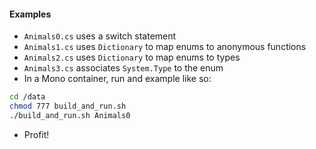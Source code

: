 
#### Examples

* `Animals0.cs` uses a switch statement
* `Animals1.cs` uses `Dictionary` to map enums to anonymous functions
* `Animals2.cs` uses `Dictionary` to map enums to types
* `Animals3.cs` associates `System.Type` to the enum
* In a Mono container, run and example like so:
```bash
cd /data
chmod 777 build_and_run.sh
./build_and_run.sh Animals0
```
* Profit!
